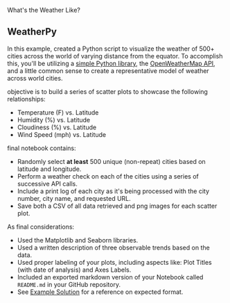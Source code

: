  What's the Weather Like?


## WeatherPy

In this example, created a Python script to visualize the weather of 500+ cities across the world of varying distance from the equator. To accomplish this, you'll be utilizing a [simple Python library](https://pypi.python.org/pypi/citipy), the [OpenWeatherMap API](https://openweathermap.org/api), and a little common sense to create a representative model of weather across world cities.

objective is to build a series of scatter plots to showcase the following relationships:

* Temperature (F) vs. Latitude
* Humidity (%) vs. Latitude
* Cloudiness (%) vs. Latitude
* Wind Speed (mph) vs. Latitude

final notebook contains:

* Randomly select **at least** 500 unique (non-repeat) cities based on latitude and longitude.
* Perform a weather check on each of the cities using a series of successive API calls. 
* Include a print log of each city as it's being processed with the city number, city name, and requested URL.
* Save both a CSV of all data retrieved and png images for each scatter plot.

As final considerations:

* Used the Matplotlib and Seaborn libraries.
* Used a written description of three observable trends based on the data. 
* Used proper labeling of your plots, including aspects like: Plot Titles (with date of analysis) and Axes Labels.
* Included an exported markdown version of your Notebook called  `README.md` in your GitHub repository.  
* See [Example Solution](WeatherPy_Example.pdf) for a reference on expected format. 



